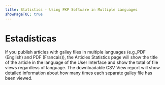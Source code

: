 ```yaml
---
title: Statistics - Using PKP Software in Multiple Languages
showPageTOC: true
---
```


# Estadísticas

If you publish articles with galley files in multiple languages (e.g.,PDF (English) and PDF (Francais)), the Articles Statistics page will show the title of the article in the language of the User Interface and show the total of file views regardless of language. The downloadable CSV View report will show detailed information about how many times each separate galley file has been viewed.
